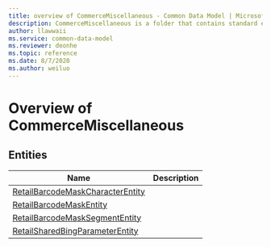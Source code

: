 ```yaml
---
title: overview of CommerceMiscellaneous - Common Data Model | Microsoft Docs
description: CommerceMiscellaneous is a folder that contains standard entities related to the Common Data Model.
author: llawwaii
ms.service: common-data-model
ms.reviewer: deonhe
ms.topic: reference
ms.date: 8/7/2020
ms.author: weiluo
---
```


# Overview of CommerceMiscellaneous


## Entities

|Name|Description|
|---|---|
|[RetailBarcodeMaskCharacterEntity](RetailBarcodeMaskCharacterEntity.md)||
|[RetailBarcodeMaskEntity](RetailBarcodeMaskEntity.md)||
|[RetailBarcodeMaskSegmentEntity](RetailBarcodeMaskSegmentEntity.md)||
|[RetailSharedBingParameterEntity](RetailSharedBingParameterEntity.md)||
